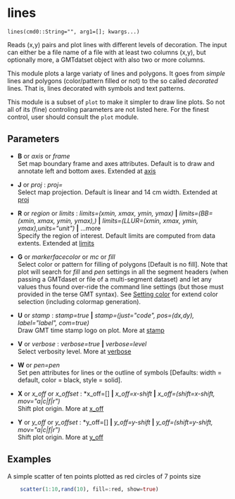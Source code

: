 # lines

	lines(cmd0::String="", arg1=[]; kwargs...)

Reads (x,y) pairs and plot lines with different levels of decoration. The input can either be a file
name of a file with at least two columns (x,y), but optionally more, a GMTdatset object with also two
or more columns.

This module plots a large variaty of lines and polygons. It goes from *simple* lines and polygons
(color/pattern filled or not) to the so called *decorated* lines. That is, lines decorated with
symbols and text patterns.

This module is a subset of `plot` to make it simpler to draw line plots. So not all of its (fine)
controling parameters are not listed here. For the finest control, user should consult the `plot` module.

Parameters
----------

- **B** or *axis* or *frame*\
  Set map boundary frame and axes attributes. Default is to draw and annotate left and bottom axes.
  Extended at [axis](@ref)

- **J** or *proj* : *proj=<parameters>*\
  Select map projection. Default is linear and 14 cm width. Extended at [proj](@ref)

- **R** or *region* or *limits* : *limits=(xmin, xmax, ymin, ymax)* **|** *limits=(BB=(xmin, xmax, ymin, ymax),)*
   **|** *limits=(LLUR=(xmin, xmax, ymin, ymax),units="unit")* **|** ...more \
   Specify the region of interest. Default limits are computed from data extents. Extended at [limits](@ref)

- **G** or *markerfacecolor* or *mc* or *fill*\
   Select color or pattern for filling of polygons [Default is no fill]. Note that plot will search for *fill*
   and *pen* settings in all the segment headers (when passing a GMTdaset or file of a multi-segment dataset)
   and let any values thus found over-ride the command line settings (but those must provided in the terse GMT
   syntax). See [Setting color](@ref) for extend color selection (including colormap generation).

- **U** or *stamp* : *stamp=true* **|** *stamp=(just="code", pos=(dx,dy), label="label", com=true)*\
   Draw GMT time stamp logo on plot. More at [stamp](@ref)

- **V** or *verbose* : *verbose=true* **|** *verbose=level*\
   Select verbosity level. More at [verbose](@ref)

- **W** or *pen=pen*\
   Set pen attributes for lines or the outline of symbols [Defaults: width = default, color = black, style = solid].

- **X** or *x_off* or *x_offset* : *x_off=[] **|** *x_off=x-shift* **|** *x_off=(shift=x-shift, mov="a|c|f|r")*\
   Shift plot origin. More at [x_off](@ref)

- **Y** or *y_off* or *y_offset* : *y_off=[] **|** *y_off=y-shift* **|** *y_off=(shift=y-shift, mov="a|c|f|r")*\
   Shift plot origin. More at [y_off](@ref)

Examples
--------

A simple scatter of ten points plotted as red circles of 7 points size

```julia
    scatter(1:10,rand(10), fill=:red, show=true)
```